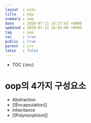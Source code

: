 ```yaml
---
layout  : wiki
title   : oop
summary : oop
date    : 2020-07-11 15:57:07 +0900
updated : 2020-07-11 16:02:06 +0900
tag     : oop
toc     : true
public  : true
parent  : c++
latex   : false
---
```

* TOC
{:toc}

# oop의 4가지 구성요소
- Abstraction
- [[Encapsulation]]
- Inheritance
- [[Polymorphism]]
